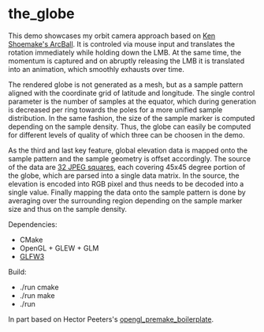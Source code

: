 # the_globe

This demo showcases my orbit camera approach based on [Ken Shoemake's ArcBall](https://citeseer.ist.psu.edu/viewdoc/summary?doi=10.1.1.457.6530).
It is controled via mouse input and translates the rotation immediately while holding down the LMB.
At the same time, the momentum is captured and on abruptly releasing the LMB it is translated into an animation, which smoothly exhausts over time.

The rendered globe is not generated as a mesh, but as a sample pattern aligned with the coordinate grid of latitude and longitude.
The single control parameter is the number of samples at the equator, which during generation is decreased per ring towards the poles for a more unified sample distribution.
In the same fashion, the size of the sample marker is computed depending on the sample density.
Thus, the globe can easily be computed for different levels of quality of which three can be choosen in the demo.

As the third and last key feature, global elevation data is mapped onto the sample pattern and the sample geometry is offset accordingly.
The source of the data are [32 JPEG squares](https://www.ngdc.noaa.gov/mgg/image/2minrelief.html), each covering 45x45 degree portion of the globe, which are parsed into a single data matrix.
In the source, the elevation is encoded into RGB pixel and thus needs to be decoded into a single value.
Finally mapping the data onto the sample pattern is done by averaging over the surrounding region depending on the sample marker size and thus on the sample density.

Dependencies:
- CMake
- OpenGL + GLEW + GLM
- [GLFW3](https://www.glfw.org/)

Build:
- ./run cmake
- ./run make
- ./run

In part based on Hector Peeters's [opengl_premake_boilerplate](https://github.com/HectorPeeters/opengl_premake_boilerplate).
